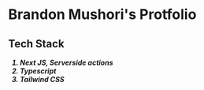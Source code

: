 # Brandon Mushori's Protfolio

## Tech Stack
<ol>
<strong>
<em>
<li>Next JS, Serverside actions</li>
<li>Typescript</li>
<li>Tailwind CSS</li>
</em>
</strong>
</ol>
